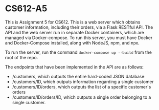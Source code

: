 # CS612-A5
This is Assignment 5 for CS612. This is a web server which obtains customer information, including their orders, via a Flask RESTful API. The API and the web server run in separate Docker containers, which are managed via Docker-compose. To run this server, you must have Docker and Docker-Compose installed, along with NodeJS, npm, and npx.

To run the server, run the command ```docker-compose up --build``` from the root of the repo.

The endpoints that have been implemented in the API are as follows:

- /customers, which outputs the entire hard-coded JSON database
- /customers/ID, which outputs information regarding a single customer
- /customers/ID/orders, which outputs the list of a specific customer's orders
- /customers/ID/orders/ID, which outputs a single order belonging to a single customer.
